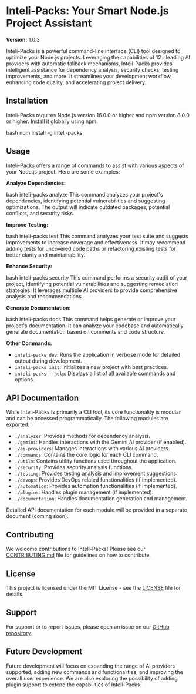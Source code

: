 # Inteli-Packs: Your Smart Node.js Project Assistant

**Version:** 1.0.3

Inteli-Packs is a powerful command-line interface (CLI) tool designed to optimize your Node.js projects.  Leveraging the capabilities of 12+ leading AI providers with automatic fallback mechanisms, Inteli-Packs provides intelligent assistance for dependency analysis, security checks, testing improvements, and more.  It streamlines your development workflow, enhancing code quality, and accelerating project delivery.


## Installation

Inteli-Packs requires Node.js version 16.0.0 or higher and npm version 8.0.0 or higher.  Install it globally using npm:

bash
npm install -g inteli-packs
## Usage

Inteli-Packs offers a range of commands to assist with various aspects of your Node.js project.  Here are some examples:

**Analyze Dependencies:**

bash
inteli-packs analyze
This command analyzes your project's dependencies, identifying potential vulnerabilities and suggesting optimizations.  The output will indicate outdated packages, potential conflicts, and security risks.

**Improve Testing:**

bash
inteli-packs test
This command analyzes your test suite and suggests improvements to increase coverage and effectiveness.  It may recommend adding tests for uncovered code paths or refactoring existing tests for better clarity and maintainability.

**Enhance Security:**

bash
inteli-packs security
This command performs a security audit of your project, identifying potential vulnerabilities and suggesting remediation strategies.  It leverages multiple AI providers to provide comprehensive analysis and recommendations.

**Generate Documentation:**

bash
inteli-packs docs
This command helps generate or improve your project's documentation.  It can analyze your codebase and automatically generate documentation based on comments and code structure.

**Other Commands:**

* `inteli-packs dev`: Runs the application in verbose mode for detailed output during development.
* `inteli-packs init`: Initializes a new project with best practices.
* `inteli-packs --help`: Displays a list of all available commands and options.


## API Documentation

While Inteli-Packs is primarily a CLI tool, its core functionality is modular and can be accessed programmatically.  The following modules are exported:

* `./analyzer`: Provides methods for dependency analysis.
* `./gemini`:  Handles interactions with the Gemini AI provider (if enabled).
* `./ai-providers`: Manages interactions with various AI providers.
* `./commands`: Contains the core logic for each CLI command.
* `./utils`: Contains utility functions used throughout the application.
* `./security`:  Provides security analysis functions.
* `./testing`:  Provides testing analysis and improvement suggestions.
* `./devops`:  Provides DevOps related functionalities (if implemented).
* `./automation`:  Provides automation functionalities (if implemented).
* `./plugins`:  Handles plugin management (if implemented).
* `./documentation`:  Handles documentation generation and management.

Detailed API documentation for each module will be provided in a separate document (coming soon).


## Contributing

We welcome contributions to Inteli-Packs!  Please see our [CONTRIBUTING.md](CONTRIBUTING.md) file for guidelines on how to contribute.


## License

This project is licensed under the MIT License - see the [LICENSE](LICENSE) file for details.


## Support

For support or to report issues, please open an issue on our [GitHub repository](https://github.com/Nom-nom-hub/inteli-packs/issues).


## Future Development

Future development will focus on expanding the range of AI providers supported, adding new commands and functionalities, and improving the overall user experience.  We are also exploring the possibility of adding plugin support to extend the capabilities of Inteli-Packs.